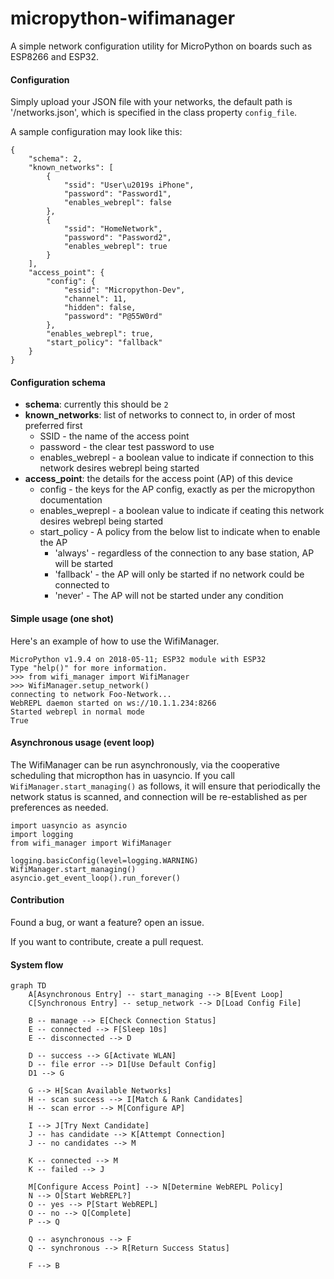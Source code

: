 # micropython-wifimanager
A simple network configuration utility for MicroPython on boards such as ESP8266 and ESP32.

#### Configuration

Simply upload your JSON file with your networks, the default path is '/networks.json', which is specified in the class property `config_file`.

A sample configuration may look like this:

	{
		"schema": 2,
		"known_networks": [
			{
				"ssid": "User\u2019s iPhone",
				"password": "Password1",
				"enables_webrepl": false
			},
			{
				"ssid": "HomeNetwork",
				"password": "Password2",
				"enables_webrepl": true
			}
		],
		"access_point": {
			"config": {
				"essid": "Micropython-Dev",
				"channel": 11,
				"hidden": false,
				"password": "P@55W0rd"
			},
			"enables_webrepl": true,
			"start_policy": "fallback"
		}
	}

#### Configuration schema

* **schema**: currently this should be `2`
* **known_networks**: list of networks to connect to, in order of most preferred first
	* SSID - the name of the access point
	* password - the clear test password to use
	* enables_webrepl - a boolean value to indicate if connection to this network desires webrepl being started
* **access_point**: the details for the access point (AP) of this device
	* config - the keys for the AP config, exactly as per the micropython documentation
	* enables_weprepl - a boolean value to indicate if ceating this network desires webrepl being started
	* start_policy - A policy from the below list to indicate when to enable the AP
		* 'always' - regardless of the connection to any base station, AP will be started
		* 'fallback' - the AP will only be started if no network could be connected to
		* 'never' - The AP will not be started under any condition

#### Simple usage (one shot)

Here's an example of how to use the WifiManager.

	MicroPython v1.9.4 on 2018-05-11; ESP32 module with ESP32
	Type "help()" for more information.
	>>> from wifi_manager import WifiManager
	>>> WifiManager.setup_network()
	connecting to network Foo-Network...
	WebREPL daemon started on ws://10.1.1.234:8266
	Started webrepl in normal mode
	True


#### Asynchronous usage (event loop)

The WifiManager can be run asynchronously, via the cooperative scheduling that micropthon has in uasyncio. If you call `WifiManager.start_managing()` as follows, it will ensure that periodically the network status is scanned, and connection will be re-established as per preferences as needed.

	import uasyncio as asyncio
	import logging
	from wifi_manager import WifiManager

	logging.basicConfig(level=logging.WARNING)
	WifiManager.start_managing()
	asyncio.get_event_loop().run_forever()


#### Contribution

Found a bug, or want a feature? open an issue.

If you want to contribute, create a pull request.

#### System flow

```mermaid
graph TD
    A[Asynchronous Entry] -- start_managing --> B[Event Loop]
    C[Synchronous Entry] -- setup_network --> D[Load Config File]
    
    B -- manage --> E[Check Connection Status]
    E -- connected --> F[Sleep 10s]
    E -- disconnected --> D
    
    D -- success --> G[Activate WLAN]
    D -- file error --> D1[Use Default Config]
    D1 --> G
    
    G --> H[Scan Available Networks]
    H -- scan success --> I[Match & Rank Candidates]
    H -- scan error --> M[Configure AP]
    
    I --> J[Try Next Candidate]
    J -- has candidate --> K[Attempt Connection]
    J -- no candidates --> M
    
    K -- connected --> M
    K -- failed --> J
    
    M[Configure Access Point] --> N[Determine WebREPL Policy]
    N --> O[Start WebREPL?]
    O -- yes --> P[Start WebREPL]
    O -- no --> Q[Complete]
    P --> Q
    
    Q -- asynchronous --> F
    Q -- synchronous --> R[Return Success Status]
    
    F --> B
```
